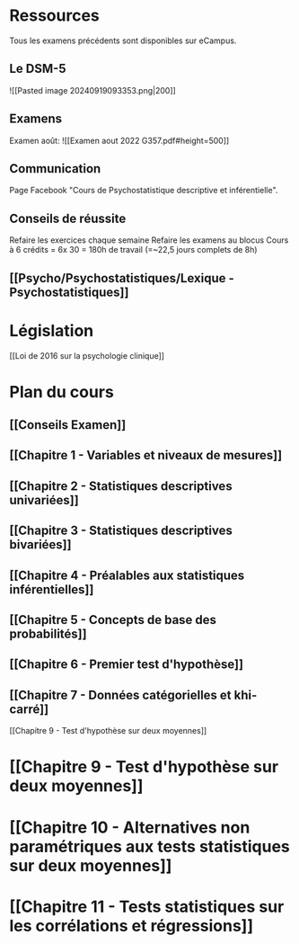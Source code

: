 # Ressources
Tous les examens précédents sont disponibles sur eCampus.

## Le DSM-5

![[Pasted image 20240919093353.png|200]]
## Examens
Examen août:
![[Examen aout 2022 G357.pdf#height=500]]

## Communication
Page Facebook "Cours de Psychostatistique descriptive et inférentielle".

## Conseils de réussite
Refaire les exercices chaque semaine
Refaire les examens au blocus
Cours à 6 crédits = 6x 30 = 180h de travail (=~22,5 jours complets de 8h)

## [[Psycho/Psychostatistiques/Lexique - Psychostatistiques]]

# Législation
[[Loi de 2016 sur la psychologie clinique]]


# Plan du cours
## [[Conseils Examen]]
## [[Chapitre 1 - Variables et niveaux de mesures]]
## [[Chapitre 2 - Statistiques descriptives univariées]]
## [[Chapitre 3 - Statistiques descriptives bivariées]]

## [[Chapitre 4 - Préalables aux statistiques inférentielles]] 

## [[Chapitre 5 - Concepts de base des probabilités]]

## [[Chapitre 6 - Premier test d'hypothèse]]

## [[Chapitre 7 - Données catégorielles et khi-carré]]

[[Chapitre 9 - Test d'hypothèse sur deux moyennes]]

# [[Chapitre 9 - Test d'hypothèse sur deux moyennes]]


# [[Chapitre 10 - Alternatives non paramétriques aux tests statistiques sur deux moyennes]]

# [[Chapitre 11 - Tests statistiques sur les corrélations et régressions]]